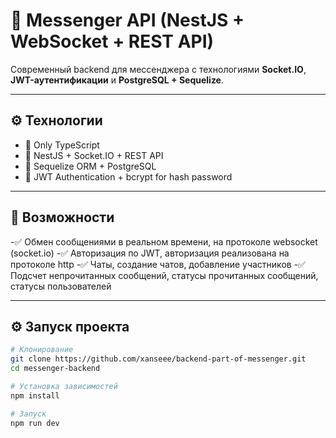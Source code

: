 # 💬 Messenger API (NestJS + WebSocket + REST API)

Современный backend для мессенджера с технологиями **Socket.IO**, **JWT-аутентификации** и **PostgreSQL + Sequelize**.

---

## ⚙️ Технологии

- 🧠 Only TypeScript
- 🚀 NestJS + Socket.IO + REST API
- 🧩 Sequelize ORM + PostgreSQL
- 🔐 JWT Authentication + bcrypt for hash password

---

## 🧠 Возможности

-✅ Обмен сообщениями в реальном времени, на протоколе websocket (socket.io)
-✅ Авторизация по JWT, авторизация реализована на протоколе http
-✅ Чаты, создание чатов, добавление участников
-✅ Подсчет непрочитанных сообщений, статусы прочитанных сообщений, статусы пользователей

---

## ⚙️ Запуск проекта

```bash
# Клонирование
git clone https://github.com/xanseee/backend-part-of-messenger.git
cd messenger-backend

# Установка зависимостей
npm install

# Запуск
npm run dev
